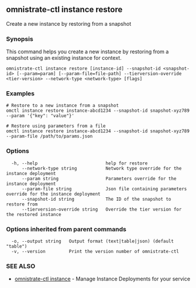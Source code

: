 ## omnistrate-ctl instance restore

Create a new instance by restoring from a snapshot

### Synopsis

This command helps you create a new instance by restoring from a snapshot using an existing instance for context.

```
omnistrate-ctl instance restore [instance-id] --snapshot-id <snapshot-id> [--param=param] [--param-file=file-path] --tierversion-override <tier-version> --network-type <network-type> [flags]
```

### Examples

```
# Restore to a new instance from a snapshot
omctl instance restore instance-abcd1234 --snapshot-id snapshot-xyz789 --param '{"key": "value"}'

# Restore using parameters from a file
omctl instance restore instance-abcd1234 --snapshot-id snapshot-xyz789 --param-file /path/to/params.json
```

### Options

```
  -h, --help                          help for restore
      --network-type string           Network type override for the instance deployment
      --param string                  Parameters override for the instance deployment
      --param-file string             Json file containing parameters override for the instance deployment
      --snapshot-id string            The ID of the snapshot to restore from
      --tierversion-override string   Override the tier version for the restored instance
```

### Options inherited from parent commands

```
  -o, --output string   Output format (text|table|json) (default "table")
  -v, --version         Print the version number of omnistrate-ctl
```

### SEE ALSO

* [omnistrate-ctl instance](omnistrate-ctl_instance.md)	 - Manage Instance Deployments for your service

